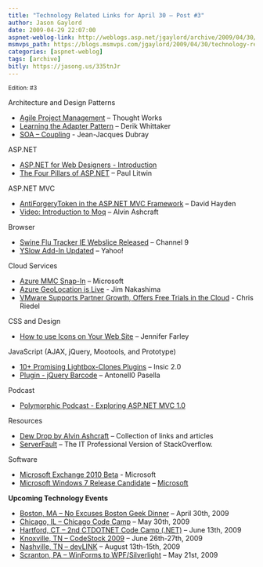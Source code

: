 ```yaml
---
title: "Technology Related Links for April 30 – Post #3"
author: Jason Gaylord
date: 2009-04-29 22:07:00
aspnet-weblog-link: http://weblogs.asp.net/jgaylord/archive/2009/04/30/technology-related-links-post-3.aspx
msmvps_path: https://blogs.msmvps.com/jgaylord/2009/04/30/technology-related-links-for-april-30-2009/
categories: [aspnet-weblog]
tags: [archive]
bitly: https://jasong.us/335tnJr
---
```


<small>Edition: #3</small>

Architecture and Design Patterns

- [Agile Project Management](http://studios.thoughtworks.com/mingle-agile-project-management) – Thought Works
- [Learning the Adapter Pattern](http://www.dimecasts.net/Casts/CastDetails/106) – Derik Whittaker
- [SOA – Coupling](http://www.ebpml.org/blog/190.htm) - Jean-Jacques Dubray

ASP.NET

- [ASP.NET for Web Designers - Introduction](http://dotnet.dzone.com/news/aspnet-web-designers)
- [The Four Pillars of ASP.NET](http://dotnet.dzone.com/news/four-pillars-aspnet) – Paul Litwin

ASP.NET MVC

- [AntiForgeryToken in the ASP.NET MVC Framework](http://davidhayden.com/blog/dave/archive/2009/04/29/AntiForgeryTokenInMVCFramework.aspx) – David Hayden
- [Video: Introduction to Moq](http://dotnet.dzone.com/videos/video-brain-abid-quereshi) – Alvin Ashcraft

Browser

- [Swine Flu Tracker IE Webslice Released](http://channel9.msdn.com/posts/Dan/Swine-Flu-H1N1-Tracker-Web-Slice-Released/) – Channel 9
- [YSlow Add-In Updated](http://developer.yahoo.net/blog/archives/2009/04/yslow_update.html) – Yahoo!

Cloud Services

- [Azure MMC Snap-In](http://code.msdn.microsoft.com/AzureManagementTools) – Microsoft
- [Azure GeoLocation is Live](http://blogs.msdn.com/jnak/archive/2009/04/30/windows-azure-geo-location-is-live.aspx) - Jim Nakashima
- [VMware Supports Partner Growth, Offers Free Trials in the Cloud](http://www.edchannelpartner.com/articles/71852/) - Chris Riedel

CSS and Design

- [How to use Icons on Your Web Site](http://www.sitepoint.com/blogs/2009/05/01/how-to-use-iconse/) – Jennifer Farley

JavaScript (AJAX, jQuery, Mootools, and Prototype)

- [10+ Promising Lightbox-Clones Plugins](http://blog.insicdesigns.com/2009/01/10-promising-jquery-lighbox-plugin/) – Insic 2.0
- [Plugin - jQuery Barcode](http://code.google.com/p/jquery-barcode/) – Antonell0 Pasella

Podcast

- [Polymorphic Podcast - Exploring ASP.NET MVC 1.0](http://www.polymorphicpodcast.com/shows/aspnetmvc1/)

Resources

- [Dew Drop by Alvin Ashcraft](http://www.alvinashcraft.com/2009/04/30/dew-drop-april-30-2009/) – Collection of links and articles
- [ServerFault](http://serverfault.com/) – The IT Professional Version of StackOverflow.

Software

- [Microsoft Exchange 2010 Beta](http://www.microsoft.com/exchange/2010/en/us/default.aspx) - Microsoft
- [Microsoft Windows 7 Release Candidate](http://channel9.msdn.com/posts/Charles/Windows-7-Release-Candidate-is-here-for-MSDN-and-TechNet-subscribers/) – [Microsoft](http://microsoft.com/)

**Upcoming Technology Events**

- [Boston, MA – No Excuses Boston Geek Dinner](http://www.nerddinner.com/323) – April 30th, 2009
- [Chicago, IL – Chicago Code Camp](http://chicagocodecamp-blogs.eventbrite.com/) – May 30th, 2009
- [Hartford, CT – 2nd CTDOTNET Code Camp (.NET)](http://ctdotnet.org/codecamp2.aspx) – June 13th, 2009
- [Knoxville, TN – CodeStock 2009](http://www.codestock.org/) – June 26th-27th, 2009
- [Nashville, TN – devLINK](http://devlink.net/) – August 13th-15th, 2009
- [Scranton, PA – WinForms to WPF/Silverlight](http://dotnetvalley.com/events/eventdetails.aspx?eventid=80) – May 21st, 2009